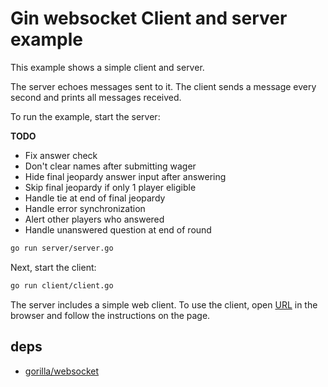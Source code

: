 # Gin websocket Client and server example

This example shows a simple client and server.

The server echoes messages sent to it. The client sends a message every second and prints all messages received.

To run the example, start the server:

**TODO**
 * Fix answer check 
 * Don't clear names after submitting wager
 * Hide final jeopardy answer input after answering
 * Skip final jeopardy if only 1 player eligible
 * Handle tie at end of final jeopardy
 * Handle error synchronization
 * Alert other players who answered
 * Handle unanswered question at end of round

```bash
go run server/server.go
```

Next, start the client:

```bash
go run client/client.go
```

The server includes a simple web client. To use the client, open [URL](http://127.0.0.1:8080) in the browser and follow the instructions on the page.

## deps

- [gorilla/websocket](https://github.com/gorilla/websocket)
